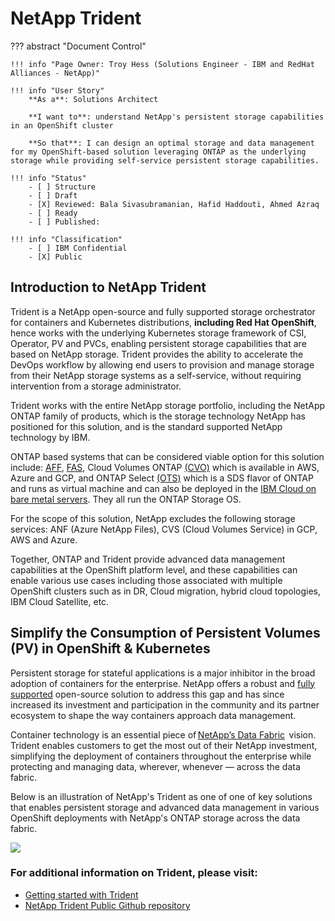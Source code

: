 # NetApp Trident

??? abstract "Document Control"

    !!! info "Page Owner: Troy Hess (Solutions Engineer - IBM and RedHat Alliances - NetApp)"

    !!! info "User Story"
        **As a**: Solutions Architect

        **I want to**: understand NetApp's persistent storage capabilities in an OpenShift cluster

        **So that**: I can design an optimal storage and data management for my OpenShift-based solution leveraging ONTAP as the underlying storage while providing self-service persistent storage capabilities.

    !!! info "Status"
        - [ ] Structure
        - [ ] Draft
        - [X] Reviewed: Bala Sivasubramanian, Hafid Haddouti, Ahmed Azraq
        - [ ] Ready
        - [ ] Published:

    !!! info "Classification"
        - [ ] IBM Confidential
        - [X] Public

## Introduction to NetApp Trident

Trident is a NetApp open-source and fully supported storage orchestrator for containers and Kubernetes distributions, **including Red Hat OpenShift**, hence works with the underlying Kubernetes storage framework of CSI, Operator, PV and PVCs, enabling persistent storage capabilities that are based on NetApp storage.
Trident provides the ability to accelerate the DevOps workflow by allowing end users to provision and manage storage from their NetApp storage systems as a self-service, without requiring intervention from a storage administrator.

Trident works with the entire NetApp storage portfolio, including the NetApp ONTAP family of products, which is the storage technology NetApp has positioned for this solution, and is the standard supported NetApp technology by IBM.

ONTAP based systems that can be considered viable option for this solution include: [AFF](https://www.netapp.com/data-storage/aff-a-series/), [FAS](https://www.netapp.com/data-storage/fas/), Cloud Volumes ONTAP [(CVO)](https://cloud.netapp.com/ontap-cloud) which is available in AWS, Azure and GCP, and ONTAP Select [(OTS)](https://www.netapp.com/data-management/software-defined-storage-ontap-select/) which is a SDS flavor of ONTAP and runs as virtual machine and can also be deployed in the [IBM Cloud on bare metal servers](https://cloud.ibm.com/docs/vmwaresolutions?topic=vmwaresolutions-netapp&mhsrc=ibmsearch_a&mhq=ONTAP%20Select). They all run the ONTAP Storage OS.

For the scope of this solution, NetApp excludes the following storage services: ANF (Azure NetApp Files), CVS (Cloud Volumes Service) in GCP, AWS and Azure.

Together, ONTAP and Trident provide advanced data management capabilities at the OpenShift platform level, and these capabilities can enable various use cases including those associated with multiple OpenShift clusters such as in DR, Cloud migration, hybrid cloud topologies, IBM Cloud Satellite, etc.


## Simplify the Consumption of Persistent Volumes (PV) in OpenShift & Kubernetes

Persistent storage for stateful applications is a major inhibitor in the broad adoption of containers for the enterprise. NetApp offers a robust and [fully supported](https://netapp-trident.readthedocs.io/en/stable-v21.01/support/requirements.html#requirements) open-source solution to address this gap and has since increased its investment and participation in the community and its partner ecosystem to shape the way containers approach data management.

Container technology is an essential piece of [NetApp’s Data Fabric](https://www.netapp.com/us/info/what-is-data-fabric.aspx)  vision. Trident enables customers to get the most out of their NetApp investment, simplifying the deployment of containers throughout the enterprise while protecting and managing data, wherever, whenever — across the data fabric.

Below is an illustration of NetApp's Trident as one of one of key solutions that enables persistent storage and advanced data management in various OpenShift deployments with NetApp's ONTAP storage across the data fabric.

![](./img/trident-data-fabric.png)

### For additional information on Trident, please visit:

* [Getting started with Trident](https://netapp.io/persistent-storage-provisioner-for-kubernetes/)
* [NetApp Trident Public Github repository](https://github.com/NetApp/trident/blob/stable/v21.01/docs/kubernetes/index.rst)

